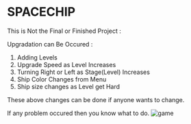 # SPACECHIP
This is Not the Final or Finished Project :

Upgradation can Be Occured :
1. Adding Levels
2. Upgrade Speed as Level Increases
3. Turning Right or Left as Stage(Level) Increases
4. Ship Color Changes from Menu
5. Ship size changes as Level get Hard

These above changes can be done if anyone wants to change.

If any problem occured then you know what to do.
![game](https://user-images.githubusercontent.com/94775990/153142567-31620577-6630-4287-853c-b09750154190.png)
